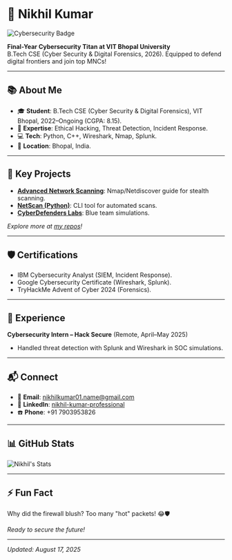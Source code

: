 # 👋 Nikhil Kumar

![Cybersecurity Badge](https://img.shields.io/badge/Cybersecurity-Mastermind-blueviolet?style=for-the-badge)

**Final-Year Cybersecurity Titan at VIT Bhopal University**  
B.Tech CSE (Cyber Security & Digital Forensics, 2026). Equipped to defend digital frontiers and join top MNCs!

---

## 📚 About Me
- 🎓 **Student**: B.Tech CSE (Cyber Security & Digital Forensics), VIT Bhopal, 2022–Ongoing (CGPA: 8.15).
- 🔐 **Expertise**: Ethical Hacking, Threat Detection, Incident Response.
- 💻 **Tech**: Python, C++, Wireshark, Nmap, Splunk.
- 📍 **Location**: Bhopal, India.

---

## 🚀 Key Projects
- **[Advanced Network Scanning](https://github.com/nikhilkumar0102/Advanced-Network-Scanning)**: Nmap/Netdiscover guide for stealth scanning.
- **[NetScan (Python)](https://github.com/nikhilkumar0102/NetScan)**: CLI tool for automated scans.
- **[CyberDefenders Labs](https://github.com/nikhilkumar0102/CyberDefenders-Labs)**: Blue team simulations.

*Explore more at [my repos](https://github.com/nikhilkumar0102?tab=repositories)!*

---

## 🛡️ Certifications
- IBM Cybersecurity Analyst (SIEM, Incident Response).
- Google Cybersecurity Certificate (Wireshark, Splunk).
- TryHackMe Advent of Cyber 2024 (Forensics).

---

## 💼 Experience
**Cybersecurity Intern – Hack Secure** (Remote, April–May 2025)
- Handled threat detection with Splunk and Wireshark in SOC simulations.

---

## 📬 Connect
- 📧 **Email**: nikhilkumar01.name@gmail.com
- 🔗 **LinkedIn**: [nikhil-kumar-professional](https://www.linkedin.com/in/nikhil-kumar-professional)
- ☎️ **Phone**: +91 7903953826

---

## 📊 GitHub Stats
![Nikhil's Stats](https://github-readme-stats.vercel.app/api?username=nikhilkumar0102&show_icons=true&theme=radical)

---

## ⚡ Fun Fact
Why did the firewall blush? Too many "hot" packets! 😂🛡️

*Ready to secure the future!*

---

*Updated: August 17, 2025*